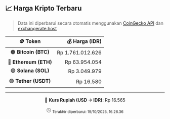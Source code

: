 

<!-- HARGA_KRIPTO -->
## 📈 Harga Kripto Terbaru

> Data ini diperbarui secara otomatis menggunakan [CoinGecko API](https://www.coingecko.com/) dan [exchangerate.host](https://exchangerate.host/)

<div align="center">

| 🪙 Token | 💰 Harga (IDR) |
|:------:|---------------:|
| 🟠 **Bitcoin (BTC)**   | Rp 1.761.012.626 |
| 🔵 **Ethereum (ETH)**  | Rp 63.954.054 |
| 🟣 **Solana (SOL)**    | Rp 3.049.979 |
| 🟢 **Tether (USDT)**   | Rp 16.580 |

---

💱 **Kurs Rupiah (USD → IDR)**: Rp 16.565

🕒 <sub>Terakhir diperbarui: 19/10/2025, 16.26.36</sub>

</div>
<!-- /HARGA_KRIPTO -->